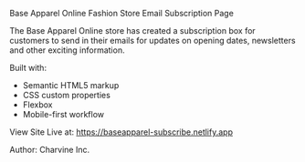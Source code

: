 Base Apparel Online Fashion Store Email Subscription Page

The Base Apparel Online store has created a subscription box for customers 
to send in their emails for updates on opening dates, newsletters and other
exciting information.

Built with:
- Semantic HTML5 markup
- CSS custom properties
- Flexbox
- Mobile-first workflow

View Site Live at:
https://baseapparel-subscribe.netlify.app


Author:
Charvine Inc.